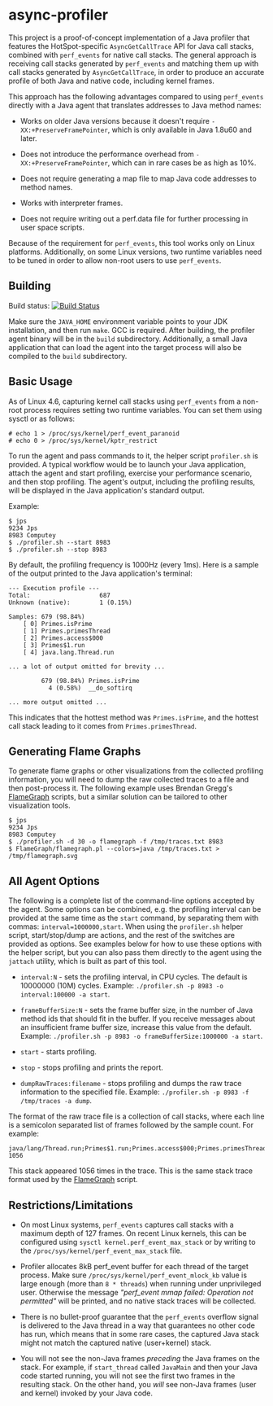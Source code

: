 # async-profiler

This project is a proof-of-concept implementation of a Java profiler that
features the HotSpot-specific `AsyncGetCallTrace` API for Java call stacks,
combined with `perf_events` for native call stacks. The general approach is
receiving call stacks generated by `perf_events` and matching them up with
call stacks generated by `AsyncGetCallTrace`, in order to produce an accurate
profile of both Java and native code, including kernel frames.

This approach has the following advantages compared to using `perf_events`
directly with a Java agent that translates addresses to Java method names:

* Works on older Java versions because it doesn't require
`-XX:+PreserveFramePointer`, which is only available in Java 1.8u60 and later.

* Does not introduce the performance overhead from `-XX:+PreserveFramePointer`,
which can in rare cases be as high as 10%.

* Does not require generating a map file to map Java code addresses to method
names.

* Works with interpreter frames.

* Does not require writing out a perf.data file for further processing in
user space scripts.

Because of the requirement for `perf_events`, this tool works only on Linux
platforms. Additionally, on some Linux versions, two runtime variables need to
be tuned in order to allow non-root users to use `perf_events`.

## Building

Build status: [![Build Status](https://travis-ci.org/apangin/async-profiler.svg?branch=master)](https://travis-ci.org/apangin/async-profiler)

Make sure the `JAVA_HOME` environment variable points to your JDK installation,
and then run `make`. GCC is required. After building, the profiler agent binary
will be in the `build` subdirectory. Additionally, a small Java application
that can load the agent into the target process will also be compiled to the
`build` subdirectory.

## Basic Usage

As of Linux 4.6, capturing kernel call stacks using `perf_events` from a non-
root process requires setting two runtime variables. You can set them using
sysctl or as follows:

```
# echo 1 > /proc/sys/kernel/perf_event_paranoid
# echo 0 > /proc/sys/kernel/kptr_restrict
```

To run the agent and pass commands to it, the helper script `profiler.sh`
is provided. A typical workflow would be to launch your Java application,
attach the agent and start profiling, exercise your performance scenario, and
then stop profiling. The agent's output, including the profiling results, will
be displayed in the Java application's standard output.

Example:

```
$ jps
9234 Jps
8983 Computey
$ ./profiler.sh --start 8983
$ ./profiler.sh --stop 8983
```

By default, the profiling frequency is 1000Hz (every 1ms). Here is a sample of
the output printed to the Java application's terminal:

```
--- Execution profile ---
Total:                   687
Unknown (native):        1 (0.15%)

Samples: 679 (98.84%)
    [ 0] Primes.isPrime
    [ 1] Primes.primesThread
    [ 2] Primes.access$000
    [ 3] Primes$1.run
    [ 4] java.lang.Thread.run

... a lot of output omitted for brevity ...

         679 (98.84%) Primes.isPrime
           4 (0.58%)  __do_softirq

... more output omitted ...
```

This indicates that the hottest method was `Primes.isPrime`, and the hottest
call stack leading to it comes from `Primes.primesThread`.

## Generating Flame Graphs

To generate flame graphs or other visualizations from the collected profiling
information, you will need to dump the raw collected traces to a file and then
post-process it. The following example uses Brendan Gregg's
[FlameGraph](https://github.com/BrendanGregg/FlameGraph) scripts, but a similar
solution can be tailored to other visualization tools.

```
$ jps
9234 Jps
8983 Computey
$ ./profiler.sh -d 30 -o flamegraph -f /tmp/traces.txt 8983
$ FlameGraph/flamegraph.pl --colors=java /tmp/traces.txt > /tmp/flamegraph.svg
```

## All Agent Options

The following is a complete list of the command-line options accepted by the
agent. Some options can be combined, e.g. the profiling interval can be
provided at the same time as the `start` command, by separating them with
commas: `interval=1000000,start`. When using the `profiler.sh` helper script,
start/stop/dump are actions, and the rest of the switches are provided as
options. See examples below for how to use these options with the helper script,
but you can also pass them directly to the agent using the `jattach` utility,
which is built as part of this tool.

* `interval:N` - sets the profiling interval, in CPU cycles. The default is
10000000 (10M) cycles. Example: `./profiler.sh -p 8983 -o interval:100000 -a start`.

* `frameBufferSize:N` - sets the frame buffer size, in the number of Java
method ids that should fit in the buffer. If you receive messages about an
insufficient frame buffer size, increase this value from the default.
Example: `./profiler.sh -p 8983 -o frameBufferSize:1000000 -a start`.

* `start` - starts profiling.

* `stop` - stops profiling and prints the report.

* `dumpRawTraces:filename` - stops profiling and dumps the raw trace information
to the specified file. Example: `./profiler.sh -p 8983 -f /tmp/traces -a dump`.

The format of the raw trace file is a collection of call stacks, where each line
is a semicolon separated list of frames followed by the sample count.
For example:

```
java/lang/Thread.run;Primes$1.run;Primes.access$000;Primes.primesThread;Primes.isPrime 1056
```

This stack appeared 1056 times in the trace. This is the same stack trace format
used by the [FlameGraph](https://github.com/brendangregg/FlameGraph) script.

## Restrictions/Limitations

* On most Linux systems, `perf_events` captures call stacks with a maximum depth
of 127 frames. On recent Linux kernels, this can be configured using
`sysctl kernel.perf_event_max_stack` or by writing to the
`/proc/sys/kernel/perf_event_max_stack` file.

* Profiler allocates 8kB perf_event buffer for each thread of the target process.
Make sure `/proc/sys/kernel/perf_event_mlock_kb` value is large enough
(more than `8 * threads`) when running under unprivileged user.
Otherwise the message _"perf_event mmap failed: Operation not permitted"_
will be printed, and no native stack traces will be collected.

* There is no bullet-proof guarantee that the `perf_events` overflow signal
is delivered to the Java thread in a way that guarantees no other code has run,
which means that in some rare cases, the captured Java stack might not match
the captured native (user+kernel) stack.

*  You will not see the non-Java frames _preceding_ the Java frames on the
stack. For example, if `start_thread` called `JavaMain` and then your Java
code started running, you will not see the first two frames in the resulting
stack. On the other hand, you _will_ see non-Java frames (user and kernel)
invoked by your Java code.
